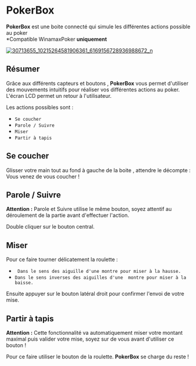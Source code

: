 # PokerBox
 **PokerBox** est une boite connecté qui simule les différentes actions possible au poker  
 *Compatible WinamaxPoker **uniquement**


<a href="https://ibb.co/eg8L7S"><img src="https://preview.ibb.co/j5DnnS/30713655_10215264581906361_6169156728936988672_n.png" alt="30713655_10215264581906361_6169156728936988672_n" border="0"></a>



## Résumer

Grâce aux différents capteurs et boutons , **PokerBox** vous permet d'utiliser des mouvements intuitifs pour réaliser vos différentes actions au poker. L'écran LCD permet un retour à l'utilisateur.

Les actions possibles sont :

 - ```Se coucher```
 - ```Parole / Suivre```
 - ```Miser```
 -  ```Partir à tapis```

## Se coucher

Glisser votre main tout au fond à gauche de la boite , attendre le décompte : Vous venez de vous coucher !

## Parole / Suivre
 **Attention :**
Parole et Suivre utilise le même bouton, soyez attentif au déroulement de la partie avant d'effectuer l'action.

Double cliquer sur le bouton central.

## Miser

Pour ce faire tourner délicatement la roulette :

 - ``` Dans le sens des aiguille d'une montre pour miser à la hausse.```
 - ```Dans le sens inverses des aiguilles d'une  montre pour miser à la baisse.```

Ensuite appuyer sur le bouton latéral droit pour confirmer l'envoi de votre mise.

## Partir à tapis
 **Attention :**
Cette fonctionnalité va automatiquement miser votre montant maximal puis valider votre mise, soyez sur de vous avant d'utiliser ce bouton !

Pour ce faire utiliser le bouton de la roulette. **PokerBox** se charge du reste !
